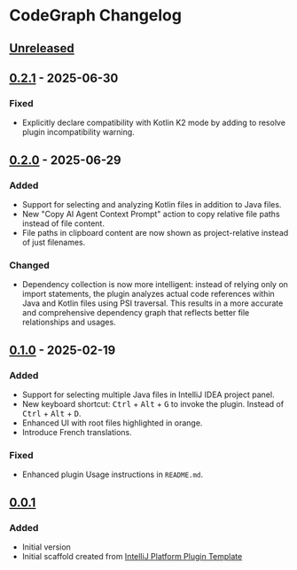 <!-- Keep a Changelog guide -> https://keepachangelog.com -->

# CodeGraph Changelog

## [Unreleased]

## [0.2.1] - 2025-06-30

### Fixed

- Explicitly declare compatibility with Kotlin K2 mode by adding to resolve plugin incompatibility warning.

## [0.2.0] - 2025-06-29

### Added

- Support for selecting and analyzing Kotlin files in addition to Java files.
- New "Copy AI Agent Context Prompt" action to copy relative file paths instead of file content.
- File paths in clipboard content are now shown as project-relative instead of just filenames.

### Changed

- Dependency collection is now more intelligent: instead of relying only on import statements, the plugin analyzes
  actual code references within Java and Kotlin files using PSI traversal. This results in a more accurate and
  comprehensive dependency graph that reflects better file relationships and usages.

## [0.1.0] - 2025-02-19

### Added

- Support for selecting multiple Java files in IntelliJ IDEA project panel.
- New keyboard shortcut: <kbd>Ctrl</kbd> + <kbd>Alt</kbd> + <kbd>G</kbd> to invoke the plugin. Instead of <kbd>
  Ctrl</kbd> + <kbd>Alt</kbd> + <kbd>D</kbd>.
- Enhanced UI with root files highlighted in orange.
- Introduce French translations.

### Fixed

- Enhanced plugin Usage instructions in `README.md`.

## [0.0.1]

### Added

- Initial version
- Initial scaffold created
  from [IntelliJ Platform Plugin Template](https://github.com/JetBrains/intelliJ-platform-plugin-template)

[Unreleased]: https://github.com/sisimomo/CodeGraph/compare/v0.2.1...HEAD
[0.2.1]: https://github.com/sisimomo/CodeGraph/compare/v0.2.0...v0.2.1
[0.2.0]: https://github.com/sisimomo/CodeGraph/compare/v0.1.0...v0.2.0
[0.1.0]: https://github.com/sisimomo/CodeGraph/compare/v0.0.1...v0.1.0
[0.0.1]: https://github.com/sisimomo/CodeGraph/commits/v0.0.1
